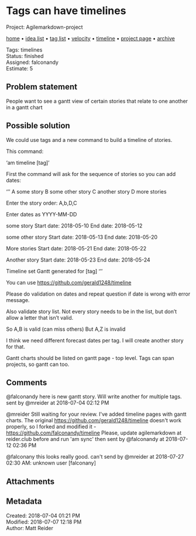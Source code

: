 # Tags can have timelines

Project: Agilemarkdown-project

[home](../index.md) • [idea list](../ideas.md) • [tag list](../tags.md) • [velocity](../velocity.md) • [timeline](../timeline.md) • [project page](../agilemarkdown-project.md) • [archive](archive.md)

Tags: timelines  
Status: finished  
Assigned: falconandy  
Estimate: 5  

## Problem statement

People want to see a gantt view of certain stories that relate to one another in a gantt chart

## Possible solution

We could use tags and a new command to build a timeline of stories.

This command:

‘am timeline [tag]’

First the command will ask for the sequence of stories so you can add dates:

‘’’
A some story
B some other story
C another story
D more stories

Enter the story order:
A,b,D,C

Enter dates as YYYY-MM-DD

some story
Start date: 2018-05-10
End date: 2018-05-12

some other story
Start date: 2018-05-13
End date: 2018-05-20

More stories
Start date: 2018-05-21
End date: 2018-05-22

Another story
Start date: 2018-05-23
End date: 2018-05-24

Timeline set
Gantt generated for [tag]
‘’’

You can use https://github.com/gerald1248/timeline

Please do validation on dates and repeat question if date is wrong with error message.

Also validate story list. Not every story needs to be in the list, but don’t allow a letter that isn’t valid.

So A,B is valid (can miss others)
But A,Z is invalid

I think we need different forecast dates per tag. I will create another story for that.

Gantt charts should be listed on gantt page - top level. Tags can span projects, so gantt can too.

## Comments

@falconandy here is new gantt story. Will write another for multiple tags.
sent by @mreider at 2018-07-04 02:12 PM

@mreider Still waiting for your review. I've added timeline pages with gantt charts.
The original https://github.com/gerald1248/timeline doesn't work properly, so I forked and modified it - https://github.com/falconandy/timeline
Please, update agilemarkdown at reider.club before and run 'am sync' then
sent by @falconandy at 2018-07-12 02:36 PM

@falconany this looks really good.
can't send by @mreider at 2018-07-27 02:30 AM: unknown user [falconany]

## Attachments


## Metadata

Created: 2018-07-04 01:21 PM  
Modified: 2018-07-07 12:18 PM  
Author: Matt Reider  
